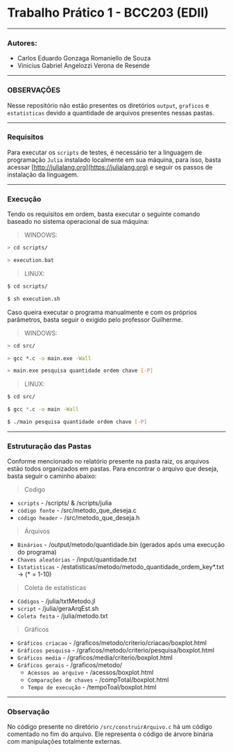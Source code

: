 # Trabalho Prático 1 - BCC203 (EDII)
---
### **Autores**:
* Carlos Eduardo Gonzaga Romaniello de Souza
* Vinicius Gabriel Angelozzi Verona de Resende

---

### **OBSERVAÇÕES**
Nesse repositório não estão presentes os diretórios `output`, `graficos` e `estatisticas` devido a quantidade de arquivos presentes nessas pastas.
  
---
### **Requisitos**
Para executar os `scripts` de testes, é necessário ter a linguagem de programação `Julia` instalado localmente em sua máquina, para isso, basta acessar [http://julialang.org](https://julialang.org) e seguir os passos de instalação da linguagem.

---

### **Execução**
Tendo os requisitos em ordem, basta executar o seguinte comando baseado no sistema operacional de sua máquina:

>WINDOWS:
```bash
> cd scripts/
```
```bash
> execution.bat
```

>LINUX:
```bash
$ cd scripts/
```
```bash
$ sh execution.sh
```

Caso queira executar o programa manualmente e com os próprios parâmetros, basta seguir o exigido pelo professor Guilherme.

>WINDOWS:
```bash
> cd src/
```
```bash
> gcc *.c -o main.exe -Wall
```
```bash
> main.exe pesquisa quantidade ordem chave [-P]
```

>LINUX:
```bash
$ cd src/
```
```bash
$ gcc *.c -o main -Wall
```
```bash
$ ./main pesquisa quantidade ordem chave [-P]
```

---

### **Estruturação das Pastas**
Conforme mencionado no relatório presente na pasta raiz, os arquivos estão todos organizados em pastas. Para encontrar o arquivo que deseja, basta seguir o caminho abaixo:

> Codigo
* `scripts` - /scripts/ & /scripts/julia
* `código fonte` - /src/metodo_que_deseja.c
* `código header` - /src/metodo_que_deseja.h

> Árquivos
* `Binários` - /output/metodo/quantidade.bin (gerados após uma execução do programa)
* `Chaves aleatórias` - /input/quantidade.txt
* `Estatisticas` - /estatisticas/metodo/metodo_quantidade_ordem_key*.txt -> (* = 1-10)

> Coleta de estatisticas
* `Códigos` - /julia/txtMetodo.jl
* `script` - /julia/geraArqEst.sh
* `Coleta feita` - /julia/metodo.txt

> Gráficos
* `Gráficos criacao` - /graficos/metodo/criterio/criacao/boxplot.html
* `Gráficos pesquisa` - /graficos/metodo/criterio/pesquisa/boxplot.html
* `Gráficos media` - /graficos/media/criterio/boxplot.html
* `Gráficos gerais` - /graficos/metodo/
  * `Acessos ao arquivo` - /acessos/boxplot.html
  * `Comparações de chaves` - /compTotal/boxplot.html
  * `Tempo de execução` - /tempoToal/boxplot.html

---

### **Observação**
No código presente no diretório `/src/construirArquivo.c` há um código comentado no fim do arquivo. Ele representa o código de árvore binária com manipulações totalmente externas.
